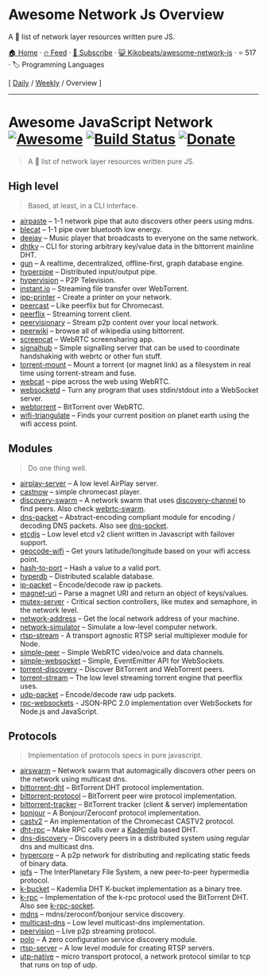 # Awesome Network Js Overview

A :tophat: list of network layer resources written pure JS.

[🏠 Home](/README.md) · [🔥 Feed](https://test.trackawesomelist.com/Kikobeats/awesome-network-js/rss.xml) · [📮 Subscribe](https://trackawesomelist.us17.list-manage.com/subscribe?u=d2f0117aa829c83a63ec63c2f&id=36a103854c) · [😺 Kikobeats/awesome-network-js](https://github.com/Kikobeats/awesome-network-js/blob/master/README.md) · ⭐ 517 · 🏷️ Programming Languages

[ [Daily](/content/Kikobeats/awesome-network-js/README.md) / [Weekly](/content/Kikobeats/awesome-network-js/week/README.md) / Overview ]

---

# Awesome JavaScript Network [![Awesome](https://cdn.rawgit.com/sindresorhus/awesome/d7305f38d29fed78fa85652e3a63e154dd8e8829/media/badge.svg)](https://github.com/Kikobeats/awesome-network-js) [![Build Status](https://img.shields.io/travis/Kikobeats/awesome-network-js/master.svg?style=flat-square)](https://travis-ci.org/Kikobeats/awesome-network-js) [![Donate](https://img.shields.io/badge/donate-paypal-blue.svg?style=flat-square)](https://paypal.me/kikobeats)

> A 🎩 list of network layer resources written pure JS.

## High level

> Based, at least, in a CLI interface.

*   [airpaste](https://github.com/mafintosh/airpaste) – 1-1 network pipe that auto discovers other peers using mdns.
*   [blecat](https://github.com/mafintosh/blecat) – 1-1 pipe over bluetooth low energy.
*   [deejay](https://github.com/mafintosh/deejay) – Music player that broadcasts to everyone on the same network.
*   [dhtkv](https://github.com/maxogden/dhtkv) – CLI for storing arbitrary key/value data in the bittorrent mainline DHT.
*   [gun](https://github.com/amark/gun) – A realtime, decentralized, offline-first, graph database engine.
*   [hyperpipe](https://github.com/mafintosh/hyperpipe) – Distributed input/output pipe.
*   [hypervision](https://github.com/mafintosh/hypervision) – P2P Television.
*   [instant.io](https://github.com/webtorrent/instant.io) – Streaming file transfer over WebTorrent.
*   [ipp-printer](https://github.com/watson/ipp-printer) – Create a printer on your network.
*   [peercast](https://github.com/mafintosh/peercast) – Like peerflix but for Chromecast.
*   [peerflix](https://github.com/mafintosh/peerflix) – Streaming torrent client.
*   [peervisionary](https://github.com/mafintosh/peervisionary) – Stream p2p content over your local network.
*   [peerwiki](https://github.com/mafintosh/peerwiki) – browse all of wikipedia using bittorrent.
*   [screencat](https://github.com/maxogden/screencat) – WebRTC screensharing app.
*   [signalhub](https://github.com/mafintosh/signalhub) – Simple signalling server that can be used to coordinate handshaking with webrtc or other fun stuff.
*   [torrent-mount](https://github.com/mafintosh/torrent-mount) – Mount a torrent (or magnet link) as a filesystem in real time using torrent-stream and fuse.
*   [webcat](https://github.com/mafintosh/webcat) – pipe across the web using WebRTC.
*   [websocketd](https://github.com/joewalnes/websocketd) – Turn any program that uses stdin/stdout into a WebSocket server.
*   [webtorrent](https://github.com/webtorrent/webtorrent) – BitTorrent over WebRTC.
*   [wifi-triangulate](https://github.com/watson/wifi-triangulate) – Finds your current position on planet earth using the wifi access point.

## Modules

> Do one thing well.

*   [airplay-server](https://github.com/watson/airplay-server) – A low level AirPlay server.
*   [castnow](https://github.com/xat/chromecast-player) – simple chromecast player.
*   [discovery-swarm](https://github.com/mafintosh/discovery-swarm) – A network swarm that uses [discovery-channel](https://github.com/maxogden/discovery-channel) to find peers. Also check [webrtc-swarm](https://github.com/mafintosh/webrtc-swarm).
*   [dns-packet](https://github.com/mafintosh/dns-packet) – Abstract-encoding compliant module for encoding / decoding DNS packets. Also see [dns-socket](https://github.com/mafintosh/dns-socket).
*   [etcdjs](https://github.com/mafintosh/etcdjs) – Low level etcd v2 client written in Javascript with failover support.
*   [geocode-wifi](https://github.com/watson/geocode-wifi) – Get yours latitude/longitude based on your wifi access point.
*   [hash-to-port](https://github.com/mafintosh/hash-to-port) – Hash a value to a valid port.
*   [hyperdb](https://github.com/mafintosh/hyperdb) – Distributed scalable database.
*   [ip-packet](https://github.com/mafintosh/ip-packet) – Encode/decode raw ip packets.
*   [magnet-uri](https://github.com/webtorrent/magnet-uri) – Parse a magnet URI and return an object of keys/values.
*   [mutex-server](https://github.com/samchon/mutex-server) - Critical section controllers, like mutex and semaphore, in the network level.
*   [network-address](https://github.com/mafintosh/network-address) – Get the local network address of your machine.
*   [network-simulator](https://github.com/substack/network-simulator) – Simulate a low-level computer network.
*   [rtsp-stream](https://github.com/watson/rtsp-stream) - A transport agnostic RTSP serial multiplexer module for Node.
*   [simple-peer](https://github.com/feross/simple-peer) – Simple WebRTC video/voice and data channels.
*   [simple-websocket](https://github.com/feross/simple-websocket) – Simple, EventEmitter API for WebSockets.
*   [torrent-discovery](https://github.com/webtorrent/torrent-discovery) – Discover BitTorrent and WebTorrent peers.
*   [torrent-stream](https://github.com/mafintosh/torrent-stream) – The low level streaming torrent engine that peerflix uses.
*   [udp-packet](https://github.com/substack/udp-packet) – Encode/decode raw udp packets.
*   [rpc-websockets](https://github.com/elpheria/rpc-websockets) - JSON-RPC 2.0 implementation over WebSockets for Node.js and JavaScript.

## Protocols

> Implementation of protocols specs in pure javascript.

*   [airswarm](https://github.com/mafintosh/airswarm) – Network swarm that automagically discovers other peers on the network using multicast dns.
*   [bittorrent-dht](https://github.com/webtorrent/bittorrent-dht) – BitTorrent DHT protocol implementation.
*   [bittorrent-protocol](https://github.com/webtorrent/bittorrent-protocol) – BitTorrent peer wire protocol implementation.
*   [bittorrent-tracker](https://github.com/webtorrent/bittorrent-tracker) – BitTorrent tracker (client & server) implementation
*   [bonjour](https://github.com/watson/bonjour) – A Bonjour/Zeroconf protocol implementation.
*   [castv2](https://github.com/thibauts/node-castv2) – An implementation of the Chromecast CASTV2 protocol.
*   [dht-rpc](https://github.com/mafintosh/dht-rpc) – Make RPC calls over a [Kademlia](https://pdos.csail.mit.edu/\~petar/papers/maymounkov-kademlia-lncs.pdf) based DHT.
*   [dns-discovery](https://github.com/mafintosh/dns-discovery) – Discovery peers in a distributed system using regular dns and multicast dns.
*   [hypercore](https://github.com/mafintosh/hypercore) – A p2p network for distributing and replicating static feeds of binary data.
*   [ipfs](https://github.com/ipfs/js-ipfs-api) – The InterPlanetary File System, a new peer-to-peer hypermedia protocol.
*   [k-bucket](https://github.com/tristanls/k-bucket) – Kademlia DHT K-bucket implementation as a binary tree.
*   [k-rpc](https://github.com/mafintosh/k-rpc) – Implementation of the k-rpc protocol used the BitTorrent DHT. Also see [k-rpc-socket](https://github.com/mafintosh/k-rpc-socket).
*   [mdns](https://github.com/agnat/node_mdns) – mdns/zeroconf/bonjour service discovery.
*   [multicast-dns](https://github.com/mafintosh/multicast-dns) – Low level multicast-dns implementation.
*   [peervision](https://github.com/mafintosh/peervision) – Live p2p streaming protocol.
*   [polo](https://github.com/mafintosh/polo) – A zero configuration service discovery module.
*   [rtsp-server](https://github.com/watson/rtsp-server) – A low level module for creating RTSP servers.
*   [utp-native](https://github.com/mafintosh/utp-native) – micro transport protocol, a network protocol similar to tcp that runs on top of udp.

